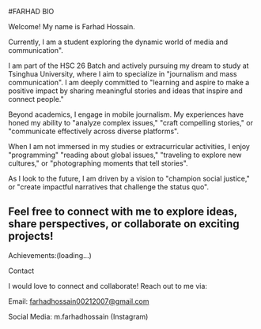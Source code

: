 #FARHAD BIO

Welcome! My name is Farhad Hossain. 

Currently, I  am a student exploring the dynamic world of media and communication".

I am part of the HSC 26 Batch and actively pursuing my dream to study at Tsinghua University, where I aim to specialize in "journalism and mass communication". I am deeply committed to "learning and aspire to make a positive impact by sharing meaningful stories and ideas that inspire and connect people."


Beyond academics, I engage in mobile journalism. My experiences have honed my ability to "analyze complex issues," "craft compelling stories," or "communicate effectively across diverse platforms".

When I am not immersed in my studies or extracurricular activities, I enjoy "programming" "reading about global issues," "traveling to explore new cultures," or "photographing moments that tell stories".

As I look to the future, I am driven by a vision to "champion social justice," or "create impactful narratives that challenge the status quo".

Feel free to connect with me to explore ideas, share perspectives, or collaborate on exciting projects!
---

Achievements:(loading...)

Contact

I would love to connect and collaborate! Reach out to me via:

Email: farhadhossain00212007@gmail.com

Social Media: m.farhadhossain (Instagram)


